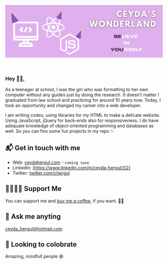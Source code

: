 <p align="center">
  <img src="./Assets/banner1.png" />
</p>

<br>

### Hey 👋🏻,

As a teenager at school, I was the girl who was formatting to her own computer without any guides just by doing the research. It doesn’t matter I graduated from law school and practicing for around 10 years now.
Today, I took an opportunity and changed my career into a web developer.

I am writing codes, using libraries for my HTML to make a delicate website. Using JavaScript, jQuery for back-ends also for responsiveness. I do have adequate knowledge of object-oriented programming and databases as well. So you can fins some fun projects in my repo ✨


## 📬 Get in touch with me

- Web: [ceydahergul.com][1] - `coming soon`
- LinkedIn: [https://www.linkedin.com/in/ceyda-hergul/][2]
- Twitter: [twitter.com/chergul][3]


## 🤜🏻🤛🏻 Support Me

You can support me and [buy me a coffee][4], if you want. 🙏🏻 


## 💬 Ask me anyting

ceyda_hergul@hotmail.com


## 👯 Looking to colobrate

Amazing, mindfull people 😄 


[1]: https://www.ceydahergul.com
[2]: https://www.linkedin.com/in/ceyda-hergul
[3]: https://twitter.com/intent/follow?screen_name=chergul
[4]: https://www.buymeacoffee.com/chergul
